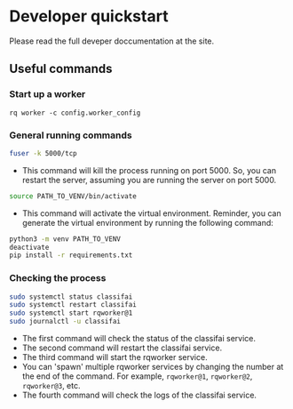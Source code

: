 # Developer quickstart

Please read the full deveper doccumentation at the site. 

## Useful commands

### Start up a worker

`rq worker -c config.worker_config`

### General running commands

```bash
fuser -k 5000/tcp
```
- This command will kill the process running on port 5000. So, you can restart the server, assuming you are running the server on port 5000.


```bash
source PATH_TO_VENV/bin/activate
```
- This command will activate the virtual environment.
Reminder, you can generate the virtual environment by running the following command:

```bash
python3 -m venv PATH_TO_VENV
deactivate
pip install -r requirements.txt
```

### Checking the process

```bash
sudo systemctl status classifai
sudo systemctl restart classifai
sudo systemctl start rqworker@1
sudo journalctl -u classifai
```
- The first command will check the status of the classifai service.
- The second command will restart the classifai service.
- The third command will start the rqworker service.
- You can 'spawn' multiple rqworker services by changing the number at the end of the command. For example, `rqworker@1`, `rqworker@2`, `rqworker@3`, etc.
- The fourth command will check the logs of the classifai service.


